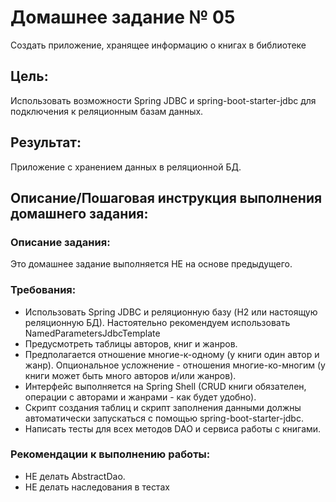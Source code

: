 # Домашнее задание № 05
Создать приложение, хранящее информацию о книгах в библиотеке

## Цель:
Использовать возможности Spring JDBC и spring-boot-starter-jdbc для подключения к реляционным базам данных.

## Результат: 
Приложение с хранением данных в реляционной БД.

## Описание/Пошаговая инструкция выполнения домашнего задания:

### Описание задания:
Это домашнее задание выполняется НЕ на основе предыдущего. 

### Требования:
* Использовать Spring JDBC и реляционную базу (H2 или настоящую реляционную БД). Настоятельно рекомендуем использовать NamedParametersJdbcTemplate
* Предусмотреть таблицы авторов, книг и жанров.
* Предполагается отношение многие-к-одному (у книги один автор и жанр). Опциональное усложнение - отношения многие-ко-многим (у книги может быть много авторов и/или жанров).
* Интерфейс выполняется на Spring Shell (CRUD книги обязателен, операции с авторами и жанрами - как будет удобно).
* Скрипт создания таблиц и скрипт заполнения данными должны автоматически запускаться с помощью spring-boot-starter-jdbc.
* Написать тесты для всех методов DAO и сервиса работы с книгами.

### Рекомендации к выполнению работы:
* НЕ делать AbstractDao.
* НЕ делать наследования в тестах
